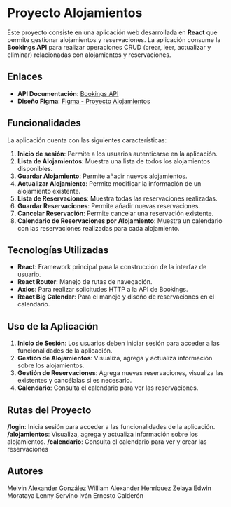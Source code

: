 # Proyecto Alojamientos

Este proyecto consiste en una aplicación web desarrollada en **React** que permite gestionar alojamientos y reservaciones. La aplicación consume la **Bookings API** para realizar operaciones CRUD (crear, leer, actualizar y eliminar) relacionadas con alojamientos y reservaciones.

## Enlaces

- **API Documentación**: [Bookings API](https://apibookingsaccomodations-production.up.railway.app/api/documentation)
- **Diseño Figma**: [Figma - Proyecto Alojamientos](https://www.figma.com/design/MGiNeCbEhEVvRI1iCPkKcV/Proyecto-Alojamientos?node-id=0-1&t=8fwZBaig6DDEBds5-1)

## Funcionalidades

La aplicación cuenta con las siguientes características:

1. **Inicio de sesión**: Permite a los usuarios autenticarse en la aplicación.
2. **Lista de Alojamientos**: Muestra una lista de todos los alojamientos disponibles.
3. **Guardar Alojamiento**: Permite añadir nuevos alojamientos.
4. **Actualizar Alojamiento**: Permite modificar la información de un alojamiento existente.
5. **Lista de Reservaciones**: Muestra todas las reservaciones realizadas.
6. **Guardar Reservaciones**: Permite añadir nuevas reservaciones.
7. **Cancelar Reservación**: Permite cancelar una reservación existente.
8. **Calendario de Reservaciones por Alojamiento**: Muestra un calendario con las reservaciones realizadas para cada alojamiento.

## Tecnologías Utilizadas

- **React**: Framework principal para la construcción de la interfaz de usuario.
- **React Router**: Manejo de rutas de navegación.
- **Axios**: Para realizar solicitudes HTTP a la API de Bookings.
- **React Big Calendar**: Para el manejo y diseño de reservaciones en el calendario.

## Uso de la Aplicación

1. **Inicio de Sesión**: Los usuarios deben iniciar sesión para acceder a las funcionalidades de la aplicación.
2. **Gestión de Alojamientos**: Visualiza, agrega y actualiza información sobre los alojamientos.
3. **Gestión de Reservaciones**: Agrega nuevas reservaciones, visualiza las existentes y cancélalas si es necesario.
4. **Calendario**: Consulta el calendario para ver las reservaciones.

## Rutas del Proyecto
**/login**: Inicia sesión para acceder a las funcionalidades de la aplicación.
**/alojamientos**: Visualiza, agrega y actualiza información sobre los alojamientos.
**/calendario**: Consulta el calendario para ver y crear las reservaciones

## Autores
Melvin Alexander González
William Alexander Henríquez Zelaya
Edwin Morataya
Lenny Servino
Iván Ernesto Calderón
